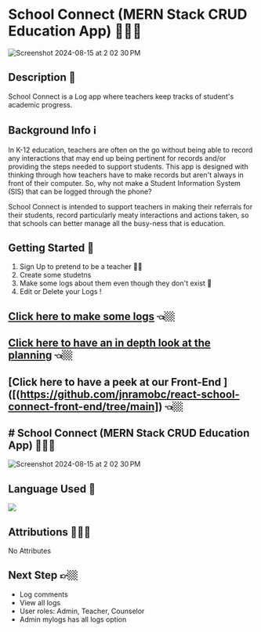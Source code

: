 # School Connect (MERN Stack CRUD Education App) 👩🏻‍🏫
![Screenshot 2024-08-15 at 2 02 30 PM](https://github.com/user-attachments/assets/d0d1dd79-a569-45cd-894a-13ff4e10ea1e)

## Description 📝
School Connect is a Log app where teachers keep tracks of student's academic progress.

## Background Info ℹ️

In K-12 education, teachers are often on the go without being able to record any interactions that may end up being pertinent for records and/or providing the steps needed to support students. This app is designed with thinking through how teachers have to make records but aren't always in front of their computer. So, why not make a Student Information System (SIS) that can be logged through the phone?

School Connect is intended to support teachers in making their referrals for their students, record particularly meaty interactions and actions taken, so that schools can better manage all the busy-ness that is education.

## Getting Started 🚀
1. Sign Up to pretend to be a teacher 👨‍🏫
2. Create some studetns 
3. Make some logs about them even though they don't exist 🤡
4. Edit or Delete your Logs !

## [Click here to make some logs](https://66bd1055a9b1db2a1cf8c8a7--school-connects.netlify.app/) 👈🏼

## [Click here to  have an in depth look at the planning](https://trello.com/b/s2QA2kyp/men-stack-crud-app) 👈🏼

## [Click here to  have a peek at our Front-End ]([(https://github.com/jnramobc/react-school-connect-front-end/tree/main]) 👈🏼

## # School Connect (MERN Stack CRUD Education App) 👩🏻‍🏫
![Screenshot 2024-08-15 at 2 02 30 PM](https://github.com/user-attachments/assets/d0d1dd79-a569-45cd-894a-13ff4e10ea1e)

## Language Used 📝
<a href="https://skillicons.dev">
    <img src="https://skillicons.dev/icons?i=html,css,react,nodejs,expressjs,mongodb,postman" />
</a>

## Attributions 👨🏻‍💻
No Attributes

## Next Step 👉🏼
- Log comments
- View all logs
- User roles: Admin, Teacher, Counselor
- Admin mylogs has all logs option
